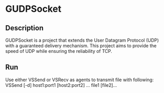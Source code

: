 # GUDPSocket

## Description

GUDPSocket is a project that extends the User Datagram Protocol (UDP) with a guaranteed delivery mechanism. This project aims to provide the speed of UDP while ensuring the reliability of TCP.

## Run

   Use either VSSend or VSRecv as agents to transmit file with following:
      VSSend [-d] host1:port1 [host2:port2] ... file1 [file2]...
   

